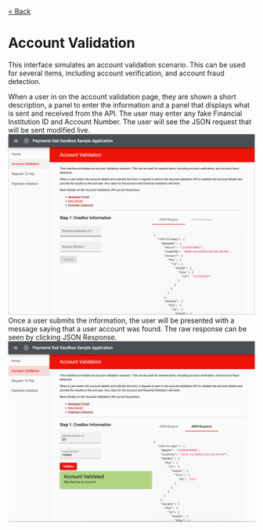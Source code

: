[< Back](home.md)

# Account Validation
This interface simulates an account validation scenario. 
This can be used for several items, including account verification, and 
account fraud detection.

When a user in on the account validation page, they are shown a short description,
a panel to enter the information and a panel that displays what is 
sent and received from the API.
The user may enter any fake Financial Institution ID and Account Number.
The user will see the JSON request that will be sent modified live.
![Screenshot of initial account validation page](images/acc_val.png)
Once a user submits the information, the user will be presented with a 
message saying that a user account was found. The raw response can be 
seen by clicking JSON Response.
![Screenshot of submitted request](images/acc_val_submitted.png)
